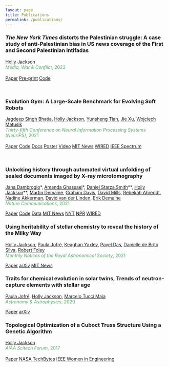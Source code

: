 ```yaml
---
layout: page
title: Publications
permalink: /publications/
---
```


<script type='text/javascript' src='https://d1bxh8uas1mnw7.cloudfront.net/assets/embed.js'></script>


### *The New York Times* distorts the Palestinian struggle: A case study of anti-Palestinian bias in US news coverage of the First and Second Palestinian Intifadas
<u>Holly Jackson</u>
<br>
<span style="color:#57ad68">*Media, War & Conflict*, 2023</span>
<br><br>
<a class="button button--pub" href="https://journals.sagepub.com/doi/abs/10.1177/17506352231178148">Paper</a>
<a class="button button--pub" href="http://web.mit.edu/hjackson/www/The_NYT_Distorts_the_Palestinian_Struggle.pdf">Pre-print</a>
<a class="button button--pub" href="https://github.com/hollyjackson/NYT_Content_Analysis">Code</a>

<br>

### Evolution Gym: A Large-Scale Benchmark for Evolving Soft Robots
[Jagdeep Singh Bhatia](https://jagdeepsb.github.io/), <u>Holly Jackson</u>, [Yunsheng Tian](https://www.yunshengtian.com/), [Jie Xu](http://people.csail.mit.edu/jiex/), [Wojciech Matusik](http://people.csail.mit.edu/wojciech/)
<br>
<span style="color:#57ad68">*Thirty-fifth Conference on Neural Information Processing Systems (NeurIPS)*, 2021</span>
<br><br>
<a class="button button--pub" href="https://papers.nips.cc/paper/2021/file/118921efba23fc329e6560b27861f0c2-Paper.pdf">Paper</a>
<a class="button button--pub" href="https://github.com/EvolutionGym">Code</a>
<a class="button button--pub" href="https://evolutiongym.github.io/">Docs</a>
<a class="button button--pub" href="/files/EvoGym_poster.png">Poster</a>
<a class="button button--pub" href="https://www.youtube.com/watch?v=VWivmi9j608&t=1s&ab_channel=MITCSAIL">Video</a>
<a class="button button--pub" href="https://news.mit.edu/2021/system-designing-training-intelligent-soft-robots-1207">MIT News</a>
<a class="button button--pub" href="https://www.wired.com/story/see-little-robots-get-swole-in-this-virtual-gym/">WIRED</a>
<a class="button button--pub" href="https://spectrum.ieee.org/robot-design">IEEE Spectrum</a>

<br>

### Unlocking history through automated virtual unfolding of sealed documents imaged by X-ray microtomography
[Jana Dambrogio](http://www.janadambrogio.com/)\*, [Amanda Ghassaei](https://amandaghassaei.com/)\*, [Daniel Starza Smith](https://www.kcl.ac.uk/people/daniel-starza-smith)\*\*, <u>Holly Jackson</u>\*\*, [Martin Demaine](http://martindemaine.org/), [Graham Davis](https://www.qmul.ac.uk/dentistry/people/profiles/grahamdavis.html), [David Mills](http://davidmills.doctor/), [Rebekah Ahrendt](https://www.uu.nl/staff/RSAhrendt), [Nadine Akkerman](https://www.universiteitleiden.nl/en/staffmembers/nadine-akkerman#tab-1), [David van der Linden](https://www.dcvanderlinden.com/), [Erik Demaine](https://erikdemaine.org/)
<br>
<span style="color:#57ad68">*Nature Communications*, 2021</span>
<div data-badge-details="center" data-badge-type="medium-donut" data-doi="10.1038/s41467-021-21326-w" data-hide-no-mentions="true" class="altmetric-embed"></div>
<a class="button button--pub" href="https://www.nature.com/articles/s41467-021-21326-w">Paper</a>
<a class="button button--pub" href="https://github.com/UnlockingHistory/virtual-unfolding/">Code</a>
<a class="button button--pub" href="https://dataverse.harvard.edu/dataverse/uharticle">Data</a>
<a class="button button--pub" href="https://news.mit.edu/2021/researchers-virtually-open-sealed-historic-letters-0302">MIT News</a>
<a class="button button--pub" href="https://www.nytimes.com/2021/03/02/science/locked-letters-unfolding.html">NYT</a>
<a class="button button--pub" href="https://www.npr.org/2021/03/02/972607811/reading-a-letter-thats-been-sealed-for-more-than-300-years-without-opening-it">NPR</a>
<a class="button button--pub" href="https://www.wired.com/story/sleuths-read-old-booby-trapped-letters-without-opening-them/">WIRED</a>


<br>

### Using heritability of stellar chemistry to reveal the history of the Milky Way
<u>Holly Jackson</u>, [Paula Jofré](http://www.paulajofre.com/), [Keaghan Yaxley](https://www.arch.cam.ac.uk/staff/keaghan-yaxley), [Payel Das](https://drpayeldas.com/), [Danielle de Brito Silva](https://astronomia.udp.cl/personas/danielle-de-brito-silva/), [Robert Foley](https://www.arch.cam.ac.uk/directory/raf10)
<br>
<span style="color:#57ad68">*Monthly Notices of the Royal Astronomical Society*, 2021</span>
<div data-badge-details="center" data-badge-type="medium-donut" data-doi="10.1093/mnras/staa4028" data-hide-no-mentions="true" class="altmetric-embed"></div>
<a class="button button--pub" href="https://academic.oup.com/mnras/advance-article-abstract/doi/10.1093/mnras/staa4028/6081048">Paper</a>
<a class="button button--pub" href="https://arxiv.org/abs/2011.06453">arXiv</a>
<a class="button button--pub" href="https://news.mit.edu/2020/qa-holly-jackson-building-cosmic-family-tree-1214">MIT News</a>

<br>

### Traits for chemical evolution in solar twins, Trends of neutron-capture elements with stellar age
[Paula Jofré](http://www.paulajofre.com/), <u>Holly Jackson</u>, [Marcelo Tucci Maia](https://astronomia.udp.cl/personas/marcelo-tucci/)
<br>
<span style="color:#57ad68">*Astronomy & Astrophysics*, 2020</span>
<div data-badge-details="center" data-badge-type="medium-donut" data-doi="10.1051/0004-6361/201937140" data-hide-no-mentions="true" class="altmetric-embed"></div>
<a class="button button--pub" href="https://www.aanda.org/articles/aa/abs/2020/01/aa37140-19/aa37140-19.html">Paper</a>
<a class="button button--pub" href="https://arxiv.org/abs/1912.02800">arXiv</a>


<br>

### Topological Optimization of a Cuboct Truss Structure Using a Genetic Algorithm
<u>Holly Jackson</u>
<br>
<span style="color:#57ad68">*AIAA Scitech Forum*, 2017</span>
<br><br>
<a class="button button--pub" href="https://arc.aiaa.org/doi/abs/10.2514/6.2017-1301">Paper</a>
<a class="button button--pub" href="https://www.nasa.gov/sites/default/files/atoms/files/techbyteswt17_4.pdf">NASA TechBytes</a>
<a class="button button--pub" href="https://ieeexplore.ieee.org/document/8354973">IEEE Women in Engineering</a>
